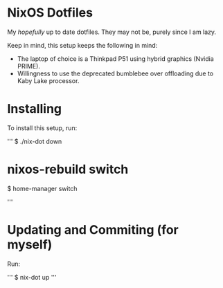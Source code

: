 # NixOS Dotfiles

My *hopefully* up to date dotfiles. They may not be, purely since I am lazy.

Keep in mind, this setup keeps the following in mind:

- The laptop of choice is a Thinkpad P51 using hybrid graphics (Nvidia PRIME).
- Willingness to use the deprecated bumblebee over offloading due to Kaby Lake processor.

# Installing

To install this setup, run:

'''
$ ./nix-dot down
# nixos-rebuild switch
$ home-manager switch

'''

# Updating and Commiting (for myself)

Run:

'''
$ nix-dot up 
'''

